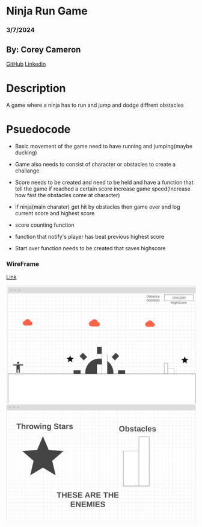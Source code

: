 # Ninja Run Game
### 3/7/2024
## By: Corey Cameron
[GitHub](https://github.com/nottmonk) [Linkedin](https://www.linkedin.com/in/corey-cameron-319873221/)

# Description

A game where a  ninja has to run and jump and dodge diffrent obstacles 

# Psuedocode
- Basic movement of the game need to have running and jumping(maybe ducking)

- Game also needs to consist of character or obstacles to create a challange

- Score needs to be created and need to be held and have a function that tell the game if reached a certain score increase game speed(Increase how fast the obstacles come at character) 

- If ninja(main charater) get hit by obstacles then game over and log current score and highest score

- score counting function

- function that notify's player has beat previous highest score



- Start over function needs to be created that saves highscore


### WireFrame
[Link](https://wireframe.cc/BUfQ9Q)

![alt text](image.png)  ![alt text](image-1.png)






